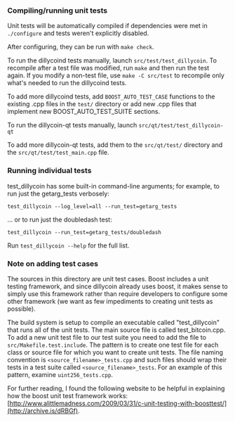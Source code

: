 ### Compiling/running unit tests

Unit tests will be automatically compiled if dependencies were met in `./configure`
and tests weren't explicitly disabled.

After configuring, they can be run with `make check`.

To run the dillycoind tests manually, launch `src/test/test_dillycoin`. To recompile
after a test file was modified, run `make` and then run the test again. If you
modify a non-test file, use `make -C src/test` to recompile only what's needed
to run the dillycoind tests.

To add more dillycoind tests, add `BOOST_AUTO_TEST_CASE` functions to the existing
.cpp files in the `test/` directory or add new .cpp files that
implement new BOOST_AUTO_TEST_SUITE sections.

To run the dillycoin-qt tests manually, launch `src/qt/test/test_dillycoin-qt`

To add more dillycoin-qt tests, add them to the `src/qt/test/` directory and
the `src/qt/test/test_main.cpp` file.

### Running individual tests

test_dillycoin has some built-in command-line arguments; for
example, to run just the getarg_tests verbosely:

    test_dillycoin --log_level=all --run_test=getarg_tests

... or to run just the doubledash test:

    test_dillycoin --run_test=getarg_tests/doubledash

Run `test_dillycoin --help` for the full list.

### Note on adding test cases

The sources in this directory are unit test cases.  Boost includes a
unit testing framework, and since dillycoin already uses boost, it makes
sense to simply use this framework rather than require developers to
configure some other framework (we want as few impediments to creating
unit tests as possible).

The build system is setup to compile an executable called "test_dillycoin"
that runs all of the unit tests.  The main source file is called
test_bitcoin.cpp. To add a new unit test file to our test suite you need
to add the file to `src/Makefile.test.include`. The pattern is to create
one test file for each class or source file for which you want to create
unit tests.  The file naming convention is `<source_filename>_tests.cpp`
and such files should wrap their tests in a test suite
called `<source_filename>_tests`. For an example of this pattern,
examine `uint256_tests.cpp`.

For further reading, I found the following website to be helpful in
explaining how the boost unit test framework works:
[http://www.alittlemadness.com/2009/03/31/c-unit-testing-with-boosttest/](http://archive.is/dRBGf).

